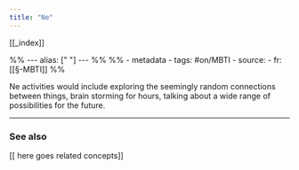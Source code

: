 ```yaml
---
title: "Ne"
---
```


[[_index]]

%% ---
alias: [" "]
--- %%
%% - metadata
	- tags: #on/MBTI 
	- source: 
	- fr: [[§-MBTI]]
%%

Ne activities would include exploring the seemingly random connections between things, brain storming for hours, talking about a wide range of possibilities for the future.

-------------
### See also
[[ here goes related concepts]]

